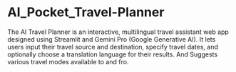 # AI_Pocket_Travel-Planner
The AI Travel Planner is an interactive, multilingual travel assistant web app designed using Streamlit and Gemini Pro (Google Generative AI). It lets users input their travel source and destination, specify travel dates, and optionally choose a translation language for their results. And Suggests various travel modes available  to and fro.
